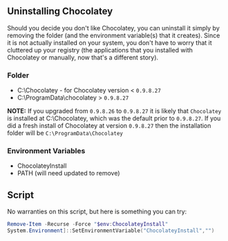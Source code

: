 ## Uninstalling Chocolatey

Should you decide you don't like Chocolatey, you can uninstall it simply by removing the folder (and the environment variable(s) that it creates).  Since it is not actually installed on your system, you don't have to worry that it cluttered up your registry (the applications that you installed with Chocolatey or manually, now that's a different story).

### Folder
* C:\Chocolatey - for Chocolatey version < ```0.9.8.27```
* C:\ProgramData\chocolatey > ```0.9.8.27```

**NOTE:** If you upgraded from ```0.9.8.26``` to ```0.9.8.27``` it is likely that ```Chocolatey``` is installed at C:\Chocolatey, which was the default prior to ```0.9.8.27```.  If you did a fresh install of Chocolatey at version ```0.9.8.27``` then the installation folder will be ```C:\ProgramData\Chocolatey```

### Environment Variables
* ChocolateyInstall
* PATH (will need updated to remove)


## Script

No warranties on this script, but here is something you can try:

~~~powershell
Remove-Item -Recurse -Force "$env:ChocolateyInstall"
System.Environment]::SetEnvironmentVariable("ChocolateyInstall","")
~~~